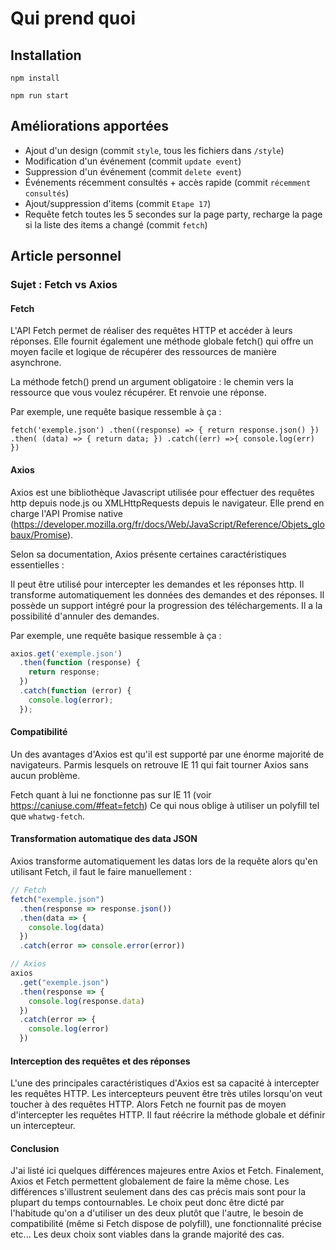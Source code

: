 # Qui prend quoi

## Installation

`npm install`

`npm run start`

## Améliorations apportées

- Ajout d'un design (commit `style`, tous les fichiers dans `/style`)
- Modification d'un événement (commit `update event`)
- Suppression d'un événement (commit `delete event`)
- Événements récemment consultés + accès rapide (commit `récemment consultés`)
- Ajout/suppression d'items (commit `Etape 17`)
- Requête fetch toutes les 5 secondes sur la page party, recharge la page si la liste des items a changé (commit `fetch`)

## Article personnel

### Sujet : Fetch vs Axios

#### Fetch

L'API Fetch permet de réaliser des requêtes HTTP et accéder à leurs réponses. Elle fournit également une méthode globale fetch() qui offre un moyen facile et logique de récupérer des ressources de manière asynchrone.


La méthode fetch() prend un argument obligatoire : le chemin vers la ressource que vous voulez récupérer. Et renvoie une réponse.


Par exemple, une requête basique ressemble à ça : 

``
fetch('exemple.json')
  .then((response) => {
    return response.json()
  })
  .then( (data) => {
    return data;
  })
  .catch((err) =>{
    console.log(err)
  })
``

#### Axios

Axios est une bibliothèque Javascript utilisée pour effectuer des requêtes http depuis node.js ou XMLHttpRequests depuis le navigateur. Elle prend en charge l'API Promise native (https://developer.mozilla.org/fr/docs/Web/JavaScript/Reference/Objets_globaux/Promise).


Selon sa documentation, Axios présente certaines caractéristiques essentielles :

Il peut être utilisé pour intercepter les demandes et les réponses http.
Il transforme automatiquement les données des demandes et des réponses.
Il possède un support intégré pour la progression des téléchargements.
Il a la possibilité d'annuler des demandes.


Par exemple, une requête basique ressemble à ça : 

```javascript
axios.get('exemple.json')
  .then(function (response) {
    return response;
  })
  .catch(function (error) {
    console.log(error);
  });
```

#### Compatibilité

Un des avantages d'Axios est qu'il est supporté par une énorme majorité de navigateurs. Parmis lesquels on retrouve IE 11 qui fait tourner Axios sans aucun problème.

Fetch quant à lui ne fonctionne pas sur IE 11 (voir https://caniuse.com/#feat=fetch)
Ce qui nous oblige à utiliser un polyfill tel que `whatwg-fetch`.

#### Transformation automatique des data JSON

Axios transforme automatiquement les datas lors de la requête alors qu'en utilisant Fetch, il faut le faire manuellement :

```javascript
// Fetch
fetch("exemple.json")
  .then(response => response.json())
  .then(data => {
    console.log(data)
  })
  .catch(error => console.error(error))
```
```javascript
// Axios
axios
  .get("exemple.json")
  .then(response => {
    console.log(response.data)
  })
  .catch(error => {
    console.log(error)
  })
```
#### Interception des requêtes et des réponses

L'une des principales caractéristiques d'Axios est sa capacité à intercepter les requêtes HTTP. Les intercepteurs peuvent être très utiles lorsqu'on veut toucher à des requêtes HTTP. Alors Fetch ne fournit pas de moyen d'intercepter les requêtes HTTP. Il faut réécrire la méthode globale et définir un intercepteur.

#### Conclusion

J'ai listé ici quelques différences majeures entre Axios et Fetch. Finalement, Axios et Fetch permettent globalement de faire la même chose. Les différences s'illustrent seulement dans des cas précis mais sont pour la plupart du temps contournables. Le choix peut donc être dicté par l'habitude qu'on a d'utiliser un des deux plutôt que l'autre, le besoin de compatibilité (même si Fetch dispose de polyfill), une fonctionnalité précise etc... Les deux choix sont viables dans la grande majorité des cas.

